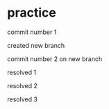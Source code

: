 # practice

commit number 1

created new branch

commit number 2 on new branch

resolved 1

resolved 2

resolved 3
